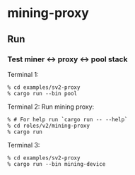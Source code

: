 # mining-proxy

## Run

### Test miner <-> proxy <-> pool stack

Terminal 1:
```
% cd examples/sv2-proxy
% cargo run --bin pool
```

Terminal 2:
Run mining proxy:

```
% # For help run `cargo run -- --help`
% cd roles/v2/mining-proxy
% cargo run
```

Terminal 3:
```
% cd examples/sv2-proxy
% cargo run --bin mining-device
```
